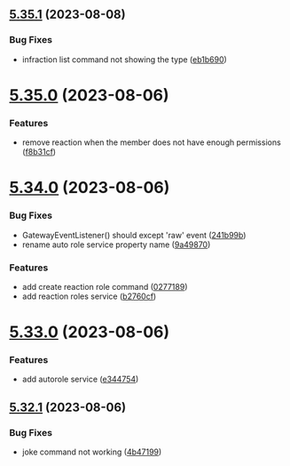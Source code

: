 ## [5.35.1](https://github.com/onesoft-sudo/sudobot/compare/v5.35.0...v5.35.1) (2023-08-08)


### Bug Fixes

* infraction list command not showing the type ([eb1b690](https://github.com/onesoft-sudo/sudobot/commit/eb1b690abcf94d75b95eba9ede9f2ed772a100fb))



# [5.35.0](https://github.com/onesoft-sudo/sudobot/compare/v5.34.0...v5.35.0) (2023-08-06)


### Features

* remove reaction when the member does not have enough permissions ([f8b31cf](https://github.com/onesoft-sudo/sudobot/commit/f8b31cfd94c04318f8b7098b26dc30021cedf630))



# [5.34.0](https://github.com/onesoft-sudo/sudobot/compare/v5.33.0...v5.34.0) (2023-08-06)


### Bug Fixes

* GatewayEventListener() should except 'raw' event ([241b99b](https://github.com/onesoft-sudo/sudobot/commit/241b99b722ecaa925bb5e38d0821402b1fda5c9c))
* rename auto role service property name ([9a49870](https://github.com/onesoft-sudo/sudobot/commit/9a49870a33706dc9d772cddce7ac492f76fccc1a))


### Features

* add create reaction role command ([0277189](https://github.com/onesoft-sudo/sudobot/commit/0277189d8de3d38d0088ecd26a135ecad8de0648))
* add reaction roles service ([b2760cf](https://github.com/onesoft-sudo/sudobot/commit/b2760cf421d0e7f16ba16f68e4273ed18298fa01))



# [5.33.0](https://github.com/onesoft-sudo/sudobot/compare/v5.32.1...v5.33.0) (2023-08-06)


### Features

* add autorole service ([e344754](https://github.com/onesoft-sudo/sudobot/commit/e344754129954a8c680786940f4a3ba49d478801))



## [5.32.1](https://github.com/onesoft-sudo/sudobot/compare/v5.32.0...v5.32.1) (2023-08-06)


### Bug Fixes

* joke command not working ([4b47199](https://github.com/onesoft-sudo/sudobot/commit/4b471996ed9c0b404553a4f2e474162f53c7f080))



